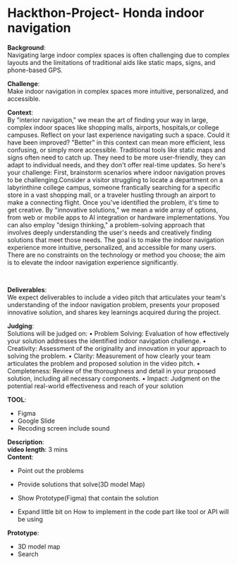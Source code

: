 # Hackthon-Project- Honda indoor navigation

**Background**: <br>
Navigating large indoor complex spaces is often challenging due to complex layouts and the limitations of traditional aids
like static maps, signs, and phone-based GPS.
<br>

**Challenge**: <br>
Make indoor navigation in complex spaces more intuitive, personalized, and accessible. 
<br>

**Context**: <br>
By "interior navigation," we mean the art of finding your way in large, complex indoor spaces like shopping malls, airports, hospitals,or college campuses. Reflect on your last experience navigating such a space. Could it have been improved? "Better" in this context can mean more efficient, less confusing, or simply more accessible.
Traditional tools like static maps and signs often need to catch up. They need to be more user-friendly, they can adapt to individual needs, and they don't offer real-time updates. So here's your challenge: First, brainstorm scenarios where indoor navigation proves to be challenging.Consider a visitor struggling to locate a department on a labyrinthine college campus, someone frantically searching for a specific store in a vast shopping mall, or a traveler hustling through an airport to make a connecting flight.
Once you've identified the problem, it's time to get creative. By "innovative solutions," we mean a wide array of options, from web or mobile apps to AI integration or hardware implementations. You can also employ "design thinking," a problem-solving approach that involves deeply understanding the user's needs and creatively finding solutions that meet those needs. The goal is to make the indoor navigation experience more intuitive, personalized, and accessible for many users. There are no constraints on the technology or method you choose; the aim is to elevate the indoor navigation experience significantly.

<br>

**Deliverables**: <br>
We expect deliverables to include a video pitch that articulates your team's understanding of the indoor navigation problem,  presents your proposed innovative solution, and shares key learnings acquired during the project. 
<br>



**Judging**: <br>
Solutions will be judged on: 
• Problem Solving: Evaluation of how effectively your solution addresses the identified indoor navigation challenge.
• Creativity: Assessment of the originality and innovation in your approach to solving the problem. 
• Clarity: Measurement of how clearly your team articulates the problem and proposed solution in the video pitch. 
• Completeness: Review of the thoroughness and detail in your proposed solution, including all necessary components. 
• Impact: Judgment on the potential real-world effectiveness and reach of your solution 

**TOOL**: <br>
- Figma
- Google Slide
- Recoding screen include sound

**Description**: <br>
**video length**: 3 mins <br>
**Content**: <br>
- Point out the problems <br>
- Provide solutions that solve(3D model Map) <br>

- Show Prototype(Figma) that contain the solution <br>
- Expand little bit on How to implement in the code part like tool or API will be using 

**Prototype**: <br>
- 3D model map <br>
- Search <br> 




